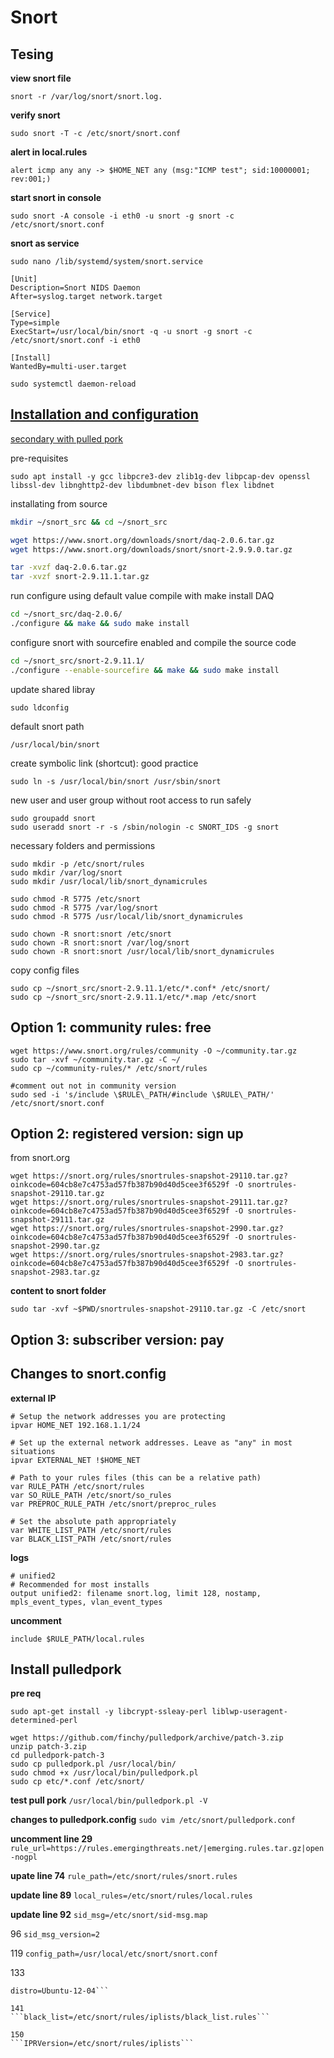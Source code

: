 
# Snort

## Tesing
**view snort file**
```
snort -r /var/log/snort/snort.log.
```
**verify snort**
```
sudo snort -T -c /etc/snort/snort.conf
```

**alert in local.rules**
```
alert icmp any any -> $HOME_NET any (msg:"ICMP test"; sid:10000001; rev:001;)
```
**start snort in console**
```
sudo snort -A console -i eth0 -u snort -g snort -c /etc/snort/snort.conf
```
**snort as service**
```
sudo nano /lib/systemd/system/snort.service
```
```
[Unit]
Description=Snort NIDS Daemon
After=syslog.target network.target

[Service]
Type=simple
ExecStart=/usr/local/bin/snort -q -u snort -g snort -c /etc/snort/snort.conf -i eth0

[Install]
WantedBy=multi-user.target
```
```
sudo systemctl daemon-reload
```

## [Installation and configuration](https://www.upcloud.com/support/installing-snort-on-ubuntu/)
[secondary with pulled pork](#http://www.ubuntu-howtodoit.com/?p=138)

pre-requisites
```
sudo apt install -y gcc libpcre3-dev zlib1g-dev libpcap-dev openssl libssl-dev libnghttp2-dev libdumbnet-dev bison flex libdnet
```

installating from source

```bash
mkdir ~/snort_src && cd ~/snort_src

wget https://www.snort.org/downloads/snort/daq-2.0.6.tar.gz
wget https://www.snort.org/downloads/snort/snort-2.9.9.0.tar.gz

tar -xvzf daq-2.0.6.tar.gz
tar -xvzf snort-2.9.11.1.tar.gz
```

run configure using default value
compile with make
install DAQ
```bash
cd ~/snort_src/daq-2.0.6/
./configure && make && sudo make install
```

configure snort with sourcefire enabled
and compile the source code
```bash
cd ~/snort_src/snort-2.9.11.1/
./configure --enable-sourcefire && make && sudo make install
```

update shared libray
```
sudo ldconfig
```

default snort path
```
/usr/local/bin/snort
```

create symbolic link (shortcut): good practice
```
sudo ln -s /usr/local/bin/snort /usr/sbin/snort
```

new user and user group without root access to run safely
```
sudo groupadd snort
sudo useradd snort -r -s /sbin/nologin -c SNORT_IDS -g snort
```

necessary folders and permissions
```
sudo mkdir -p /etc/snort/rules
sudo mkdir /var/log/snort
sudo mkdir /usr/local/lib/snort_dynamicrules

sudo chmod -R 5775 /etc/snort
sudo chmod -R 5775 /var/log/snort
sudo chmod -R 5775 /usr/local/lib/snort_dynamicrules

sudo chown -R snort:snort /etc/snort
sudo chown -R snort:snort /var/log/snort
sudo chown -R snort:snort /usr/local/lib/snort_dynamicrules
```

copy config files
```
sudo cp ~/snort_src/snort-2.9.11.1/etc/*.conf* /etc/snort/
sudo cp ~/snort_src/snort-2.9.11.1/etc/*.map /etc/snort
```

## Option 1: community rules: free
```
wget https://www.snort.org/rules/community -O ~/community.tar.gz
sudo tar -xvf ~/community.tar.gz -C ~/
sudo cp ~/community-rules/* /etc/snort/rules

#comment out not in community version
sudo sed -i 's/include \$RULE\_PATH/#include \$RULE\_PATH/' /etc/snort/snort.conf
```

## Option 2: registered version: sign up
from snort.org
```
wget https://snort.org/rules/snortrules-snapshot-29110.tar.gz?oinkcode=604cb8e7c4753ad57fb387b90d40d5cee3f6529f -O snortrules-snapshot-29110.tar.gz
wget https://snort.org/rules/snortrules-snapshot-29111.tar.gz?oinkcode=604cb8e7c4753ad57fb387b90d40d5cee3f6529f -O snortrules-snapshot-29111.tar.gz
wget https://snort.org/rules/snortrules-snapshot-2990.tar.gz?oinkcode=604cb8e7c4753ad57fb387b90d40d5cee3f6529f -O snortrules-snapshot-2990.tar.gz
wget https://snort.org/rules/snortrules-snapshot-2983.tar.gz?oinkcode=604cb8e7c4753ad57fb387b90d40d5cee3f6529f -O snortrules-snapshot-2983.tar.gz
```
**content to snort folder**
```
sudo tar -xvf ~$PWD/snortrules-snapshot-29110.tar.gz -C /etc/snort
```

## Option 3: subscriber version: pay


## Changes to snort.config
**external IP**
```
# Setup the network addresses you are protecting
ipvar HOME_NET 192.168.1.1/24
```
```
# Set up the external network addresses. Leave as "any" in most situations
ipvar EXTERNAL_NET !$HOME_NET
```
```
# Path to your rules files (this can be a relative path)
var RULE_PATH /etc/snort/rules
var SO_RULE_PATH /etc/snort/so_rules
var PREPROC_RULE_PATH /etc/snort/preproc_rules
```
```
# Set the absolute path appropriately
var WHITE_LIST_PATH /etc/snort/rules
var BLACK_LIST_PATH /etc/snort/rules
```
**logs**
```
# unified2
# Recommended for most installs
output unified2: filename snort.log, limit 128, nostamp, mpls_event_types, vlan_event_types
```
**uncomment**
```
include $RULE_PATH/local.rules
```


## Install pulledpork

**pre req**
```
sudo apt-get install -y libcrypt-ssleay-perl liblwp-useragent-determined-perl
```
```
wget https://github.com/finchy/pulledpork/archive/patch-3.zip
unzip patch-3.zip
cd pulledpork-patch-3
sudo cp pulledpork.pl /usr/local/bin/
sudo chmod +x /usr/local/bin/pulledpork.pl
sudo cp etc/*.conf /etc/snort/
```
**test pull pork** 
```/usr/local/bin/pulledpork.pl -V```

**changes to pulledpork.config**
```sudo vim /etc/snort/pulledpork.conf```

**uncomment line 29**
```rule_url=https://rules.emergingthreats.net/|emerging.rules.tar.gz|open-nogpl```

**upate line 74**
```rule_path=/etc/snort/rules/snort.rules```

**update line 89**
```local_rules=/etc/snort/rules/local.rules```

**update line 92**
```sid_msg=/etc/snort/sid-msg.map```

96
```sid_msg_version=2```

119
```config_path=/usr/local/etc/snort/snort.conf```

133
```
distro=Ubuntu-12-04```

141
```black_list=/etc/snort/rules/iplists/black_list.rules```

150
```IPRVersion=/etc/snort/rules/iplists```
